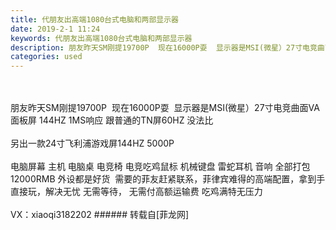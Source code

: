 ```yaml
---
title: 代朋友出高端1080台式电脑和两部显示器
date: 2019-2-1 11:24
keywords: 代朋友出高端1080台式电脑和两部显示器
description: 朋友昨天SM刚提19700P  现在16000P耍  显示器是MSI(微星）27寸电竞曲面VA面板屏 144HZ 1MS响应 跟普通的TN屏60HZ 没法比 另出一款24寸飞利浦游戏屏144HZ 5000P电脑屏幕 主机 电脑桌 电竞椅 电竞吃鸡鼠标 机械键盘 雷蛇耳机 音响 全部打包12000RMB 外设都是好货  需要的菲友赶紧联系，菲律宾难得的高端配置，拿到手直接玩，解决无忧 无需等待， 无需付高额运输费 吃鸡满特无压力VX：xiaoqi3182202
categories: used
---
```

<td class="t_f" id="postmessage_2874496">

<br/>
<br/>
朋友昨天SM刚提19700P  现在16000P耍  显示器是MSI(微星）27寸电竞曲面VA面板屏 144HZ 1MS响应 跟普通的TN屏60HZ 没法比 <br/>
<br/>
另出一款24寸飞利浦游戏屏144HZ 5000P<br/>
<br/>
电脑屏幕 主机 电脑桌 电竞椅 电竞吃鸡鼠标 机械键盘 雷蛇耳机 音响 全部打包12000RMB 外设都是好货  需要的菲友赶紧联系，菲律宾难得的高端配置，拿到手直接玩，解决无忧 无需等待， 无需付高额运输费 吃鸡满特无压力<br/>
<br/>
VX：xiaoqi3182202</td>
###### 转载自[菲龙网]
